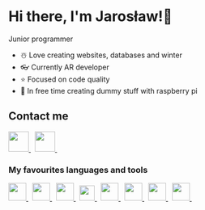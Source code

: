 # Hi there, I'm Jarosław!👋
Junior programmer

- ☃️ Love creating websites, databases and winter
- 👓 Currently AR developer
- ⭐ Focused on code quality
- 🤖 In free time creating dummy stuff with raspberry pi

<h2>Contact me</h2>
<a href="https://www.linkedin.com/in/jaros%C5%82aw-tomaszewski-5274661bb/" target="_blank" rel="noreferrer" title="LinkedIn">
<img src="https://upload.wikimedia.org/wikipedia/commons/thumb/9/9c/Antu_linkedin.svg/512px-Antu_linkedin.svg.png?20160706122758" height="40px" >
</a>&nbsp;
<a href="https://m.me/Jarek1725" target="_blank" rel="noreferrer" title="Facebook">
<img src="https://upload.wikimedia.org/wikipedia/commons/f/fb/Facebook_icon_2013.svg" height="40px">
</a>&nbsp;

<h3>My favourites languages and tools</h3>
<a href="https://www.java.com/pl" target="_blank" rel="noreferrer" title="Java">
<img src="https://upload.wikimedia.org/wikipedia/commons/0/0a/AnantP%40java.png" height="35px">
</a>&nbsp;
<a href="https://en.wikipedia.org/wiki/C++" target="_blank" rel="noreferrer" title="C++">
<img src="https://upload.wikimedia.org/wikipedia/commons/1/19/C_Logo.png" height="35px">
</a>&nbsp;
<a href="https://developer.mozilla.org/en-US/docs/Web/JavaScript" target="_blank" rel="noreferrer" title="Java Script">
<img src="https://upload.wikimedia.org/wikipedia/commons/9/99/Unofficial_JavaScript_logo_2.svg" height="35px">
</a>&nbsp;
<a href="https://spring.io/projects/spring-boot" target="_blank" rel="noreferrer" title="Spring boot">
<img src="https://upload.wikimedia.org/wikipedia/commons/4/44/Spring_Framework_Logo_2018.svg" height="30px">
</a>&nbsp;
<a href="https://reactjs.org/" target="_blank" rel="noreferrer" title="React">
<img src="https://upload.wikimedia.org/wikipedia/commons/a/a7/React-icon.svg" height="35px">
</a>&nbsp;
<a href="https://hibernate.org/" target="_blank" rel="noreferrer" title="Hibernate">
<img src="https://upload.wikimedia.org/wikipedia/commons/2/22/Hibernate_logo_a.png" height="35px">
</a>&nbsp;
<a href="https://sass-lang.com/" target="_blank" rel="noreferrer" title="Sass">
<img src="https://upload.wikimedia.org/wikipedia/commons/thumb/9/96/Sass_Logo_Color.svg/1200px-Sass_Logo_Color.svg.png" height="35px">
</a>&nbsp;
<a href="https://mui.com/" target="_blank" rel="noreferrer" title="Material UI">
<img src="https://mui.com/static/logo.png" height="35px">
</a>&nbsp;
